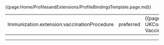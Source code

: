 {{page:Home/ProfilesandExtensions/ProfileBindingsTemplate.page.md}}

<table id="addToBindings">
<tr>
<td>Immunization.extension:vaccinationProcedure</td>
<td>preferred</td>
<td>{{pagelink:ValueSet-UKCore-VaccinationProcedure}}</td>
</tr>
</table>

---